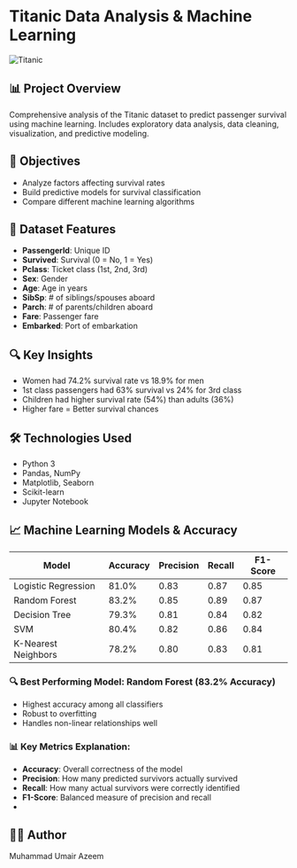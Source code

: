 # Titanic Data Analysis & Machine Learning

![Titanic](https://upload.wikimedia.org/wikipedia/commons/thumb/f/fd/RMS_Titanic_3.jpg/1200px-RMS_Titanic_3.jpg)

## 📊 Project Overview
Comprehensive analysis of the Titanic dataset to predict passenger survival using machine learning. Includes exploratory data analysis, data cleaning, visualization, and predictive modeling.

## 🎯 Objectives
- Analyze factors affecting survival rates
- Build predictive models for survival classification
- Compare different machine learning algorithms

## 📁 Dataset Features
- **PassengerId**: Unique ID
- **Survived**: Survival (0 = No, 1 = Yes)
- **Pclass**: Ticket class (1st, 2nd, 3rd)
- **Sex**: Gender
- **Age**: Age in years
- **SibSp**: # of siblings/spouses aboard
- **Parch**: # of parents/children aboard
- **Fare**: Passenger fare
- **Embarked**: Port of embarkation

## 🔍 Key Insights
- Women had 74.2% survival rate vs 18.9% for men
- 1st class passengers had 63% survival vs 24% for 3rd class
- Children had higher survival rate (54%) than adults (36%)
- Higher fare = Better survival chances

## 🛠️ Technologies Used
- Python 3
- Pandas, NumPy
- Matplotlib, Seaborn
- Scikit-learn
- Jupyter Notebook

## 📈 Machine Learning Models & Accuracy
| Model | Accuracy | Precision | Recall | F1-Score |
|-------|----------|-----------|--------|-----------|
| Logistic Regression | 81.0% | 0.83 | 0.87 | 0.85 |
| Random Forest | 83.2% | 0.85 | 0.89 | 0.87 |
| Decision Tree | 79.3% | 0.81 | 0.84 | 0.82 |
| SVM | 80.4% | 0.82 | 0.86 | 0.84 |
| K-Nearest Neighbors | 78.2% | 0.80 | 0.83 | 0.81 |

### 🔍 Best Performing Model: **Random Forest (83.2% Accuracy)**
- Highest accuracy among all classifiers
- Robust to overfitting
- Handles non-linear relationships well

### 📊 Key Metrics Explanation:
- **Accuracy**: Overall correctness of the model
- **Precision**: How many predicted survivors actually survived
- **Recall**: How many actual survivors were correctly identified
- **F1-Score**: Balanced measure of precision and recall
- 

## 👨‍💻 Author
Muhammad Umair Azeem
